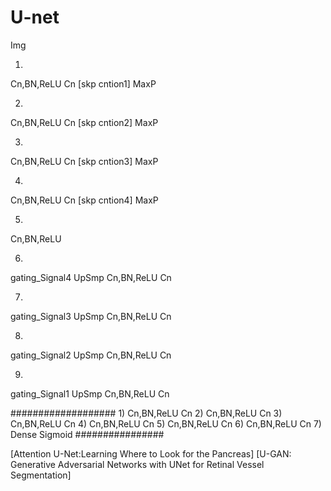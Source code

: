 # U-net
Img

1)
Cn,BN,ReLU
Cn
[skp cntion1]
MaxP

2)
Cn,BN,ReLU
Cn
[skp cntion2]
MaxP

3)
Cn,BN,ReLU
Cn
[skp cntion3]
MaxP

4)
Cn,BN,ReLU
Cn
[skp cntion4]
MaxP

5)
Cn,BN,ReLU

6)
gating_Signal4
UpSmp
Cn,BN,ReLU
Cn

7)
gating_Signal3
UpSmp
Cn,BN,ReLU
Cn

8)
gating_Signal2
UpSmp
Cn,BN,ReLU
Cn

9)
gating_Signal1
UpSmp
Cn,BN,ReLU
Cn

###################
1)
Cn,BN,ReLU
Cn
2)
Cn,BN,ReLU
Cn
3)
Cn,BN,ReLU
Cn
4)
Cn,BN,ReLU
Cn
5)
Cn,BN,ReLU
Cn
6)
Cn,BN,ReLU
Cn
7)
Dense
Sigmoid
################

[Attention U-Net:Learning Where to Look for the Pancreas]
[U-GAN: Generative Adversarial Networks with UNet for Retinal Vessel Segmentation]
